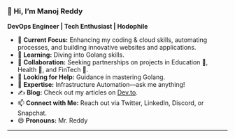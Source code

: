 ### 👋 Hi, I’m Manoj Reddy
**DevOps Engineer | Tech Enthusiast | Hodophile**

- 🔭 **Current Focus:** Enhancing my coding & cloud skills, automating processes, and building innovative websites and applications.
- 🌱 **Learning:** Diving into Golang skills. 
- 👯 **Collaboration:** Seeking partnerships on projects in Education 🏫, Health 🏥, and FinTech 💱.
- 🤔 **Looking for Help:** Guidance in mastering Golang.
- 💬 **Expertise:** Infrastructure Automation—ask me anything!
- ✍️ **Blog:** Check out my articles on [Dev.to](https://dev.to/manojreddy).
- 📫 **Connect with Me:** Reach out via Twitter, LinkedIn, Discord, or Snapchat.
- 😄 **Pronouns:** Mr. Reddy

---
